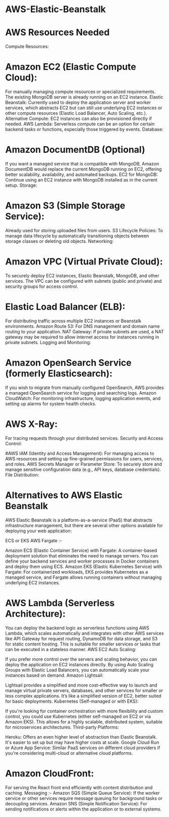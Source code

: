 # AWS-Elastic-Beanstalk

# AWS Resources Needed
Compute Resources:

# Amazon EC2 (Elastic Compute Cloud): 
For manually managing compute resources or specialized requirements. The existing MongoDB server is already running on an EC2 instance.
Elastic Beanstalk: Currently used to deploy the application server and worker services, which abstracts EC2 but can still use underlying EC2 instances or other compute resources (Elastic Load Balancer, Auto Scaling, etc.).
Alternative Compute: EC2 instances can also be provisioned directly if needed.
AWS Lambda: Serverless compute can be an option for certain backend tasks or functions, especially those triggered by events.
Database:

# Amazon DocumentDB (Optional)
If you want a managed service that is compatible with MongoDB, Amazon DocumentDB would replace the current MongoDB running on EC2, offering better scalability, availability, and automated backups.
EC2 for MongoDB: Continue using an EC2 instance with MongoDB installed as in the current setup.
Storage:

# Amazon S3 (Simple Storage Service):
Already used for storing uploaded files from users.
S3 Lifecycle Policies: To manage data lifecycle by automatically transitioning objects between storage classes or deleting old objects.
Networking:

# Amazon VPC (Virtual Private Cloud): 
To securely deploy EC2 instances, Elastic Beanstalk, MongoDB, and other services. The VPC can be configured with subnets (public and private) and security groups for access control.
# Elastic Load Balancer (ELB): 
For distributing traffic across multiple EC2 instances or Beanstalk environments.
Amazon Route 53: For DNS management and domain name routing to your application.
NAT Gateway: If private subnets are used, a NAT gateway may be required to allow internet access for instances running in private subnets.
Logging and Monitoring:

# Amazon OpenSearch Service (formerly Elasticsearch): 
If you wish to migrate from manually configured OpenSearch, AWS provides a managed OpenSearch service for logging and searching logs.
Amazon CloudWatch: For monitoring infrastructure, logging application events, and setting up alarms for system health checks.
# AWS X-Ray: 
For tracing requests through your distributed services.
Security and Access Control:

#AWS IAM (Identity and Access Management): 
For managing access to AWS resources and setting up fine-grained permissions for users, services, and roles.
AWS Secrets Manager or Parameter Store: To securely store and manage sensitive configuration data (e.g., API keys, database credentials).
File Distribution:

 

# Alternatives to AWS Elastic Beanstalk
AWS Elastic Beanstalk is a platform-as-a-service (PaaS) that abstracts infrastructure management, but there are several other options available for deploying your web application:

ECS or EKS AWS Fargate :- 

Amazon ECS (Elastic Container Service) with Fargate: A container-based deployment solution that eliminates the need to manage servers. You can define your backend services and worker processes in Docker containers and deploy them using ECS.
Amazon EKS (Elastic Kubernetes Service) with Fargate: For containerized workloads, EKS provides Kubernetes as a managed service, and Fargate allows running containers without managing underlying EC2 instances.

# AWS Lambda (Serverless Architecture):

You can deploy the backend logic as serverless functions using AWS Lambda, which scales automatically and integrates with other AWS services like API Gateway for request routing, DynamoDB for data storage, and S3 for static content hosting. This is suitable for smaller services or tasks that can be executed in a stateless manner.
AWS EC2 Auto Scaling:

If you prefer more control over the servers and scaling behavior, you can deploy the application on EC2 instances directly. By using Auto Scaling Groups with Elastic Load Balancers, you can automatically scale your instances based on demand.
Amazon Lightsail:

Lightsail provides a simplified and more cost-effective way to launch and manage virtual private servers, databases, and other services for smaller or less complex applications. It’s like a simplified version of EC2, better suited for basic deployments.
Kubernetes (Self-managed or with EKS):

If you're looking for container orchestration with more flexibility and custom control, you could use Kubernetes (either self-managed on EC2 or via Amazon EKS). This allows for a highly scalable, distributed system, suitable for microservices architectures.
Third-party Platforms:

Heroku: Offers an even higher level of abstraction than Elastic Beanstalk. It's easier to set up but may have higher costs at scale.
Google Cloud Run or Azure App Service: Similar PaaS services on different cloud providers if you're considering multi-cloud or alternative cloud platforms.

# Amazon CloudFront: 
For serving the React front end efficiently with content distribution and caching.
Messaging :- 
Amazon SQS (Simple Queue Service): If the worker service or other services require message queuing for background tasks or decoupling services.
Amazon SNS (Simple Notification Service): For sending notifications or alerts within the application or to external systems.
